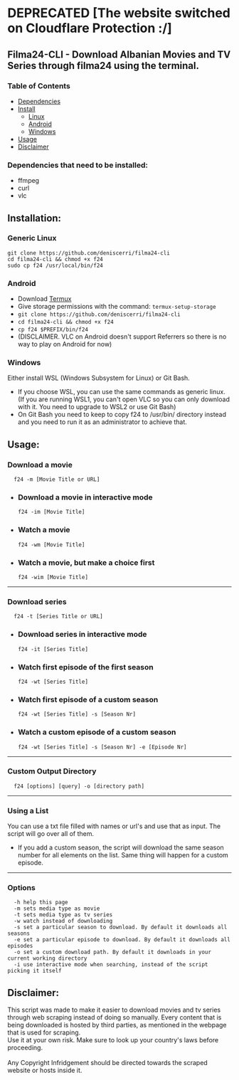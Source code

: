 # DEPRECATED [The website switched on Cloudflare Protection :/]

## **Filma24-CLI** - Download Albanian Movies and TV Series through filma24 using the terminal.

### Table of Contents

- [Dependencies](#Dependencies)
- [Install](#Installation)
  - [Linux](#Linux)
  - [Android](#Android)
  - [Windows](#Windows)
- [Usage](#Usage)
- [Disclaimer](#Disclaimer)

### Dependencies that need to be installed: <a name="Dependencies"></a>

- ffmpeg
- curl
- vlc

## Installation: <a name="Installation"></a>

### Generic Linux <a name="Linux"></a>

`git clone https://github.com/deniscerri/filma24-cli` <br>
`cd filma24-cli && chmod +x f24`<br>
`sudo cp f24 /usr/local/bin/f24`

### Android <a name="Android"></a>

- Download [Termux](https://f-droid.org/en/packages/com.termux/) <br>
- Give storage permissions with the command: `termux-setup-storage` <br>
- `git clone https://github.com/deniscerri/filma24-cli` <br>
- `cd filma24-cli && chmod +x f24` <br>
- `cp f24 $PREFIX/bin/f24`
- (DISCLAIMER. VLC on Android doesn't support Referrers so there is no way to play on Android for now)

### Windows <a name="Windows"></a>

Either install WSL (Windows Subsystem for Linux) or Git Bash.

- If you choose WSL, you can use the same commands as generic linux. (If you are running WSL1, you can't open VLC so you can only download with it. You need to upgrade to WSL2 or use Git Bash)
- On Git Bash you need to keep to copy f24 to /usr/bin/ directory instead and you need to run it as an administrator to achieve that.

## Usage: <a name="Usage"></a>

### Download a movie

      f24 -m [Movie Title or URL]

- ### Download a movie in interactive mode
      f24 -im [Movie Title]
- ### Watch a movie
      f24 -wm [Movie Title]
- ### Watch a movie, but make a choice first
      f24 -wim [Movie Title]

---

### Download series

      f24 -t [Series Title or URL]

- ### Download series in interactive mode
      f24 -it [Series Title]
- ### Watch first episode of the first season
      f24 -wt [Series Title]
- ### Watch first episode of a custom season
      f24 -wt [Series Title] -s [Season Nr] 
- ### Watch a custom episode of a custom season
      f24 -wt [Series Title] -s [Season Nr] -e [Episode Nr] 

---

### Custom Output Directory

      f24 [options] [query] -o [directory path]

---

### Using a List

You can use a txt file filled with names or url's and use that as input. The script will go over all of them.

- If you add a custom season, the script will download the same season number for all elements on the list. Same thing will happen for a custom episode.

---

### Options

      -h help this page
      -m sets media type as movie
      -t sets media type as tv series
      -w watch instead of downloading
      -s set a particular season to download. By default it downloads all seasons
      -e set a particular episode to download. By default it downloads all episodes
      -o set a custom download path. By default it downloads in your current working directory
      -i use interactive mode when searching, instead of the script picking it itself

## Disclaimer: <a name="Disclaimer"></a>

This script was made to make it easier to download movies and tv series through web scraping instead of doing so manually. Every content that is being downloaded is hosted by third parties, as mentioned in the webpage that is used for scraping. <br>
Use it at your own risk. Make sure to look up your country's laws before proceeding. <br>
<br>
Any Copyright Infridgement should be directed towards the scraped website or hosts inside it.
